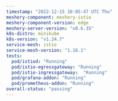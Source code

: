 ```yaml
---
timestamp: "2022-12-15 10:05:47 UTC Thu"
meshery-component: meshery-istio
meshery-component-version: edge
meshery-server-version: "v0.6.35"
k8s-distro: minikube
k8s-version: "v1.24.7"
service-mesh: istio
service-mesh-version: "1.16.1"
tests:
  pod/istiod: "Running"
  pod/istio-egressgateway: "Running"
  pod/istio-ingressgateway:  "Running"
  pod/grafana-addon: "Running"
  pod/prometheus-addon: "Running"
overall-status: "passing"
---
```

